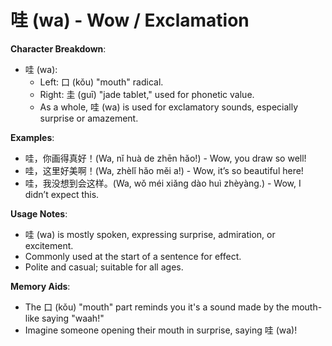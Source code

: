 # **哇 (wa) - Wow / Exclamation**

**Character Breakdown**:  
- 哇 (wa):
  - Left: 口 (kǒu) "mouth" radical.
  - Right: 圭 (guī) "jade tablet," used for phonetic value.
  - As a whole, 哇 (wa) is used for exclamatory sounds, especially surprise or amazement.

**Examples**:  
- 哇，你画得真好！(Wa, nǐ huà de zhēn hǎo!) - Wow, you draw so well!  
- 哇，这里好美啊！(Wa, zhèlǐ hǎo měi a!) - Wow, it’s so beautiful here!  
- 哇，我没想到会这样。(Wa, wǒ méi xiǎng dào huì zhèyàng.) - Wow, I didn’t expect this.

**Usage Notes**:  
- 哇 (wa) is mostly spoken, expressing surprise, admiration, or excitement.  
- Commonly used at the start of a sentence for effect.  
- Polite and casual; suitable for all ages.

**Memory Aids**:  
- The 口 (kǒu) "mouth" part reminds you it's a sound made by the mouth-like saying "waah!"  
- Imagine someone opening their mouth in surprise, saying 哇 (wa)!